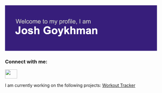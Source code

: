[![MasterHead](header.png)](https://github.com/jgoyk)

<h3 align="left">Connect with me:</h3>
<p align="left">
  <a href="https://www.linkedin.com/in/jgoyk/" target="blank"><img align="center" src="https://upload.wikimedia.org/wikipedia/commons/thumb/8/81/LinkedIn_icon.svg/1200px-LinkedIn_icon.svg.png" alt="" height="30" width="40" /></a>
</p>

<p>
  I am currently working on the following projects: <a href="https://github.com/jgoyk/WorkoutTracker">Workout Tracker</a>
</p>
<!--
**jgoyk/jgoyk** is a ✨ _special_ ✨ repository because its `README.md` (this file) appears on your GitHub profile.

Here are some ideas to get you started:

- 🔭 I’m currently working on ...
- 🌱 I’m currently learning ...
- 👯 I’m looking to collaborate on ...
- 🤔 I’m looking for help with ...
- 💬 Ask me about ...
- 📫 How to reach me: ...
- 😄 Pronouns: ...
- ⚡ Fun fact: ...
-->

